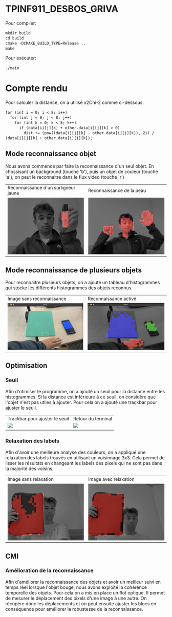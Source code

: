 # TPINF911_DESBOS_GRIVA

Pour compiler:

    mkdir build
    cd build
    cmake -DCMAKE_BUILD_TYPE=Release ..
    make

Pour exécuter:

    ./main

# Compte rendu

Pour calculer la distance, on a utilisé x2Chi-2 comme ci-dessous:

    for (int i = 0; i < 8; i++)
      for (int j = 0; j < 8; j++)
        for (int k = 0; k < 8; k++)
          if (data[i][j][k] + other.data[i][j][k] > 0)
            dist += (pow((data[i][j][k] - other.data[i][j][k]), 2)) / (data[i][j][k] + other.data[i][j][k]);

## Mode reconnaissance objet

Nous avons commencé par faire la reconnaissance d'un seul objet.
En chossisant un background (touche 'b'), puis un objet de couleur (touche 'a'), on peut le reconnaitre dans le flux video (touche 'r')

<table>
  <tr>
    <td>Reconnaissance d'un surligneur jaune</td>
     <td>Reconnaissance de la peau</td>
  </tr>
  <tr>
    <td><img src="images/surligneur.png" width=auto height=auto></td>
    <td><img src="images/peau.png" width=auto height=auto></td>
  </tr>
 </table>

## Mode reconnaissance de plusieurs objets

Pour reconnaitre plusieurs objets, on a ajouté un tableau d'histogrammes qui stocke les différents histogrammes des objets reconnus.

<table>
  <tr>
    <td>Image sans reconnaissance</td>
     <td>Reconnaissance activé</td>
  </tr>
  <tr>
    <td><img src="images/3colorsRaw.png" width=auto height=auto></td>
    <td><img src="images/3colors.png" width=auto height=auto></td>
  </tr>
 </table>

## Optimisation

### Seuil

Afin d'otimiser le programme, on a ajouté un seuil pour la distance entre les histogrammes. Si la distance est inférieure à ce seuil, on considère que l'objet n'est pas utiles à ajouter. Pour cela on a ajouté une trackbar pour ajuster le seuil.

<table>
  <tr>
    <td>Trackbar pour ajuster le seuil</td>
     <td>Retour du terminal</td>
  </tr>
  <tr>
    <td><img src="images/Screenshot 2024-11-14 at 10.28.07 AM.png" width=auto height=auto></td>
    <td><img src="images/Screenshot 2024-11-14 at 10.28.21 AM.png" width=auto height=auto></td>
  </tr>
 </table>

### Relaxation des labels

Afin d'avoir une meilleure analyse des couleurs, on a appliqué une relaxation des labels trouvés en utilisant un voisinnage 3x3.
Cela permet de lisser les résultats en changeant les labels des pixels qui ne sont pas dans la majorité des voisins.

<table>
  <tr>
    <td>Image sans relaxation</td>
     <td>Image avec relaxation</td>
  </tr>
  <tr>
    <td><img src="images/avant.png" width=auto height=auto></td>
    <td><img src="images/apres.png" width=auto height=auto></td>
  </tr>
 </table>

## CMI

### Amélioration de la reconnaissance

Afin d'améliorer la reconnaissance des objets et avoir un meilleur suivi en temps réel lorsque l'objet bouge, nous avons exploité la cohérence temporelle des objets. Pour cela on a mis en place un flot optique. Il permet de mesurer le déplacement des pixels d'une image à une autre. On récupère donc les déplacements et on peut ensuite ajuster les blocs en conséquence pour améliorer la robustesse de la reconnaissance.
